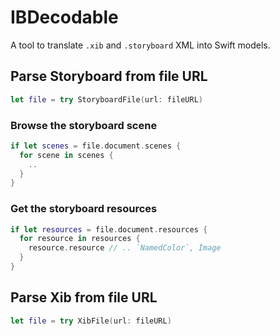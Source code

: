 # IBDecodable

A tool to translate `.xib` and `.storyboard` XML into Swift models.

## Parse Storyboard from file URL 
```swift
let file = try StoryboardFile(url: fileURL)
```

### Browse the storyboard scene

```swift
if let scenes = file.document.scenes {
  for scene in scenes {
    ..
  }
}
```

### Get the storyboard resources

```swift
if let resources = file.document.resources {
  for resource in resources {
    resource.resource // .. `NamedColor`, Ìmage
  }
}
```

## Parse Xib from file URL 
```swift
let file = try XibFile(url: fileURL)
```
